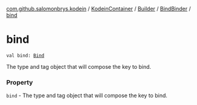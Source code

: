 [com.github.salomonbrys.kodein](../../../index.md) / [KodeinContainer](../../index.md) / [Builder](../index.md) / [BindBinder](index.md) / [bind](.)

# bind

`val bind: `[`Bind`](../../../-kodein/-bind/index.md)

The type and tag object that will compose the key to bind.

### Property

`bind` - The type and tag object that will compose the key to bind.